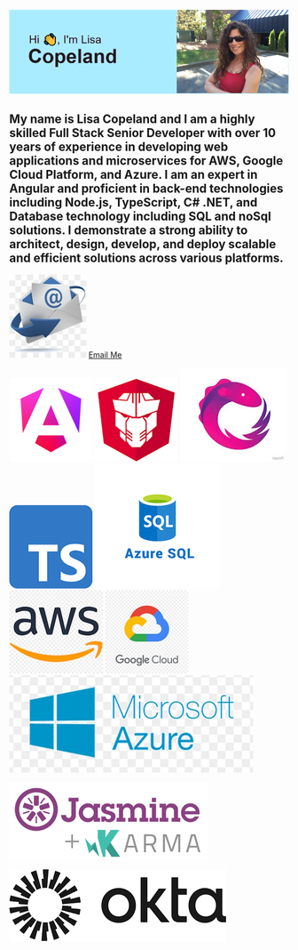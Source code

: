 ![logo](https://github.com/lisacopeland/lisacopeland/blob/main/images/header.png "Header")

## My name is Lisa Copeland and I am a highly skilled Full Stack Senior Developer with over 10 years of experience in developing web applications and microservices for AWS, Google Cloud Platform, and Azure. I am an expert in Angular and proficient in back-end technologies including Node.js, TypeScript, C# .NET, and Database technology including SQL and noSql solutions. I demonstrate a strong ability to architect, design, develop, and deploy scalable and efficient solutions across various platforms.


 ![logo](https://github.com/lisacopeland/lisacopeland/blob/main/images/emaillogo.jpg "Email") 
 <a href="mailto:lisacope@msn.com">Email Me</a> 

![logo](https://github.com/lisacopeland/lisacopeland/blob/main/images/angular_gradient.png "Angular Logo")
![logo](https://github.com/lisacopeland/lisacopeland/blob/main/images/primeng.png "Primeng Logo")
![logo](https://github.com/lisacopeland/lisacopeland/blob/main/images/rxjs.jpg "Rxjs Logo")
![logo](https://github.com/lisacopeland/lisacopeland/blob/main/images/Typescript.png "Typescript Logo")
![logo](https://github.com/lisacopeland/lisacopeland/blob/main/images/azuresql.png "azuresql Logo")
![logo](https://github.com/lisacopeland/lisacopeland/blob/main/images/awslogo.jpg "aws Logo")
![logo](https://github.com/lisacopeland/lisacopeland/blob/main/images/googlecloudlogo.jpg "google cloud Logo")
![logo](https://github.com/lisacopeland/lisacopeland/blob/main/images/azurelogo.jpg "azure Logo")

![logo](https://github.com/lisacopeland/lisacopeland/blob/main/images/jasmine.png "Typescript Logo")

![logo](https://github.com/lisacopeland/lisacopeland/blob/main/images/okta.png "Typescript Logo")

<!--
**lisacopeland/lisacopeland** is a ✨ _special_ ✨ repository because its `README.md` (this file) appears on your GitHub profile.

Here are some ideas to get you started: test

- 🔭 I’m currently working on ...
- 🌱 I’m currently learning ...
- 👯 I’m looking to collaborate on ...
- 🤔 I’m looking for help with ...
- 💬 Ask me about ...
- 📫 How to reach me: ...
- 😄 Pronouns: ...
- ⚡ Fun fact: ...
-->
